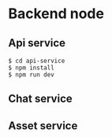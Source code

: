 # Backend node

## Api service
```shell
$ cd api-service
$ npm install
$ npm run dev
```
## Chat service

## Asset service
